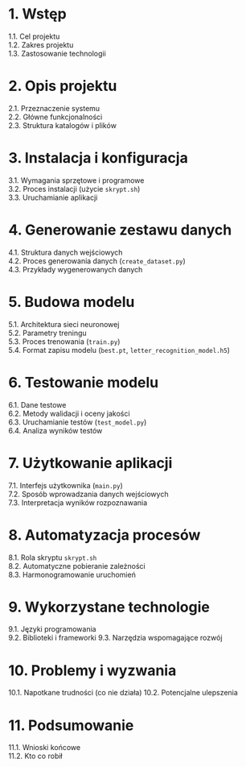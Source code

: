 # **1. Wstęp**
   1.1. Cel projektu  
   1.2. Zakres projektu  
   1.3. Zastosowanie technologii  

# **2. Opis projektu**
   2.1. Przeznaczenie systemu  
   2.2. Główne funkcjonalności  
   2.3. Struktura katalogów i plików  

# **3. Instalacja i konfiguracja**
   3.1. Wymagania sprzętowe i programowe  
   3.2. Proces instalacji (użycie `skrypt.sh`)  
   3.3. Uruchamianie aplikacji  

# **4. Generowanie zestawu danych**
   4.1. Struktura danych wejściowych  
   4.2. Proces generowania danych (`create_dataset.py`)  
   4.3. Przykłady wygenerowanych danych  

# **5. Budowa modelu**
   5.1. Architektura sieci neuronowej  
   5.2. Parametry treningu  
   5.3. Proces trenowania (`train.py`)  
   5.4. Format zapisu modelu (`best.pt`, `letter_recognition_model.h5`)  

# **6. Testowanie modelu**
   6.1. Dane testowe  
   6.2. Metody walidacji i oceny jakości  
   6.3. Uruchamianie testów (`test_model.py`)  
   6.4. Analiza wyników testów  

# **7. Użytkowanie aplikacji**
   7.1. Interfejs użytkownika (`main.py`)  
   7.2. Sposób wprowadzania danych wejściowych  
   7.3. Interpretacja wyników rozpoznawania  
   
# **8. Automatyzacja procesów**
   8.1. Rola skryptu `skrypt.sh`  
   8.2. Automatyczne pobieranie zależności  
   8.3. Harmonogramowanie uruchomień  

# **9. Wykorzystane technologie**
   9.1. Języki programowania  
   9.2. Biblioteki i frameworki 
   9.3. Narzędzia wspomagające rozwój  

# **10. Problemy i wyzwania**
   10.1. Napotkane trudności (co nie działa)
   10.2. Potencjalne ulepszenia  

# **11. Podsumowanie**
   11.1. Wnioski końcowe  
   11.2. Kto co robił

